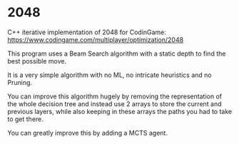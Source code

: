 # 2048
 C++ iterative implementation of 2048 for CodinGame: https://www.codingame.com/multiplayer/optimization/2048
 
This program uses a Beam Search algorithm with a static depth to find the best possible move.

It is a very simple algorithm with no ML, no intricate heuristics and no Pruning.

You can improve this algorithm hugely by removing the representation of the whole decision tree and instead use 2 arrays to store the current and previous layers, while also keeping in these arrays the paths you had to take to get there.

You can greatly improve this by adding a MCTS agent.
